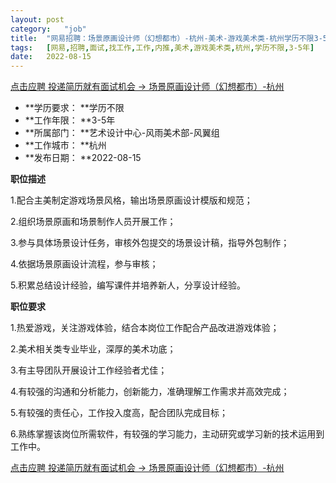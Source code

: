 ```yaml
---
layout:	post
category:	"job"
title:	"网易招聘：场景原画设计师（幻想都市）-杭州-美术-游戏美术类-杭州学历不限3-5年"
tags:	[网易,招聘,面试,找工作,工作,内推,美术,游戏美术类,杭州,学历不限,3-5年]
date:	2022-08-15
---
```


[点击应聘 投递简历就有面试机会 ->  场景原画设计师（幻想都市）-杭州](http://mobile.bole.netease.com/bole/boleDetail?id=38888&employeeId=346f03c3cda5f04c&key=all)



- **学历要求： **学历不限
- **工作年限： **3-5年
- **所属部门： **艺术设计中心-风雨美术部-风翼组
- **工作城市： **杭州
- **发布日期： **2022-08-15



**职位描述**

1.配合主美制定游戏场景风格，输出场景原画设计模版和规范；

2.组织场景原画和场景制作人员开展工作；

3.参与具体场景设计任务，审核外包提交的场景设计稿，指导外包制作；

4.依据场景原画设计流程，参与审核；

5.积累总结设计经验，编写课件并培养新人，分享设计经验。



**职位要求**

1.热爱游戏，关注游戏体验，结合本岗位工作配合产品改进游戏体验；

2.美术相关类专业毕业，深厚的美术功底；

3.有主导团队开展设计工作经验者尤佳；

4.有较强的沟通和分析能力，创新能力，准确理解工作需求并高效完成；

5.有较强的责任心，工作投入度高，配合团队完成目标；

6.熟练掌握该岗位所需软件，有较强的学习能力，主动研究或学习新的技术运用到工作中。



[点击应聘 投递简历就有面试机会 ->  场景原画设计师（幻想都市）-杭州](http://mobile.bole.netease.com/bole/boleDetail?id=38888&employeeId=346f03c3cda5f04c&key=all)